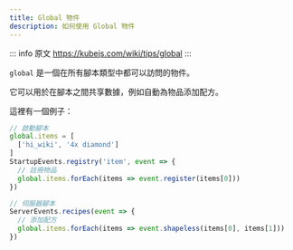 ```yaml
---
title: Global 物件
description: 如何使用 Global 物件
---
```


::: info 原文
https://kubejs.com/wiki/tips/global
:::

`global` 是一個在所有腳本類型中都可以訪問的物件。

它可以用於在腳本之間共享數據，例如自動為物品添加配方。

這裡有一個例子：

```js
// 啟動腳本
global.items = [
  ['hi_wiki', '4x diamond']
]
StartupEvents.registry('item', event => {
  // 註冊物品
  global.items.forEach(items => event.register(items[0]))
})
```
```js
// 伺服器腳本
ServerEvents.recipes(event => {
  // 添加配方
  global.items.forEach(items => event.shapeless(items[0], items[1]))
})
```